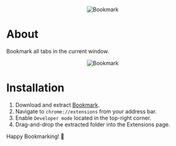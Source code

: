<div align="center">
  <p>
    <img src="https://raw.githubusercontent.com/peterthehan/bookmark/master/assets/banner.png" title="Bookmark" />
  </p>
</div>

# About

Bookmark all tabs in the current window.

<div align="center">
  <p>
    <img src="https://raw.githubusercontent.com/peterthehan/bookmark/master/assets/demo.gif" title="Bookmark" />
  </p>
</div>

# Installation

1. Download and extract [Bookmark](https://github.com/peterthehan/bookmark/archive/master.zip).
2. Navigate to `chrome://extensions` from your address bar.
3. Enable `Developer mode` located in the top-right corner.
4. Drag-and-drop the extracted folder into the Extensions page.

Happy Bookmarking! 🎉
